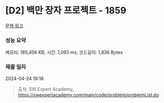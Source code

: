 # [D2] 백만 장자 프로젝트 - 1859 

[문제 링크](https://swexpertacademy.com/main/code/problem/problemDetail.do?contestProbId=AV5LrsUaDxcDFAXc) 

### 성능 요약

메모리: 185,456 KB, 시간: 1,093 ms, 코드길이: 1,836 Bytes

### 제출 일자

2024-04-24 19:18



> 출처: SW Expert Academy, https://swexpertacademy.com/main/code/problem/problemList.do